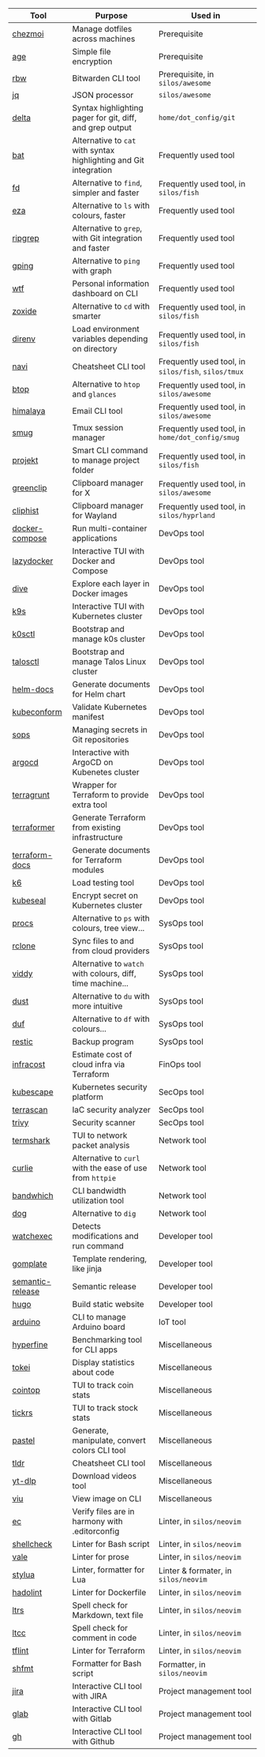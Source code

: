 |Tool|Purpose|Used in|
|-----|---------|---------|
|[chezmoi](https://github.com/twpayne/chezmoi)|Manage dotfiles across machines|Prerequisite|
|[age](https://github.com/FiloSottile/age)|Simple file encryption|Prerequisite|
|[rbw](https://github.com/dynamotn/rbw)|Bitwarden CLI tool|Prerequisite, in `silos/awesome`|
|[jq](https://github.com/stedolan/jq)|JSON processor|`silos/awesome`|
|[delta](https://github.com/dandavison/delta)|Syntax highlighting pager for git, diff, and grep output|`home/dot_config/git`|
|[bat](https://github.com/sharkdp/bat)|Alternative to `cat` with syntax highlighting and Git integration|Frequently used tool|
|[fd](https://github.com/sharkdp/fd)|Alternative to `find`, simpler and faster|Frequently used tool, in `silos/fish`|
|[eza](https://github.com/eza-community/eza)|Alternative to `ls` with colours, faster|Frequently used tool|
|[ripgrep](https://github.com/BurntSushi/ripgrep)|Alternative to `grep`, with Git integration and faster|Frequently used tool|
|[gping](https://github.com/orf/gping)|Alternative to `ping` with graph|Frequently used tool|
|[wtf](https://github.com/wtfutil/wtf)|Personal information dashboard on CLI|Frequently used tool|
|[zoxide](https://github.com/ajeetdsouza/zoxide)|Alternative to `cd` with smarter|Frequently used tool, in `silos/fish`|
|[direnv](https://github.com/direnv/direnv)|Load environment variables depending on directory|Frequently used tool, in `silos/fish`|
|[navi](https://github.com/denisidoro/navi)|Cheatsheet CLI tool|Frequently used tool, in `silos/fish`, `silos/tmux`|
|[btop](https://github.com/aristocratos/btop)|Alternative to `htop` and `glances`|Frequently used tool, in `silos/awesome`|
|[himalaya](https://github.com/soywod/himalaya)|Email CLI tool|Frequently used tool, in `silos/awesome`|
|[smug](https://github.com/ivaaaan/smug)|Tmux session manager|Frequently used tool, in `home/dot_config/smug`|
|[projekt](https://github.com/dynamotn/projekt)|Smart CLI command to manage project folder|Frequently used tool, in `silos/fish`|
|[greenclip](https://github.com/erebe/greenclip)|Clipboard manager for X|Frequently used tool, in `silos/awesome`|
|[cliphist](https://github.com/sentriz/cliphist)|Clipboard manager for Wayland|Frequently used tool, in `silos/hyprland`|
|[docker-compose](https://github.com/docker/compose)|Run multi-container applications|DevOps tool|
|[lazydocker](https://github.com/jesseduffield/lazydocker)|Interactive TUI with Docker and Compose|DevOps tool|
|[dive](https://github.com/wagoodman/dive)|Explore each layer in Docker images|DevOps tool|
|[k9s](https://github.com/derailed/k9s)|Interactive TUI with Kubernetes cluster|DevOps tool|
|[k0sctl](https://github.com/k0sproject/k0sctl)|Bootstrap and manage k0s cluster|DevOps tool|
|[talosctl](https://github.com/siderolabs/talos)|Bootstrap and manage Talos Linux cluster|DevOps tool|
|[helm-docs](https://github.com/norwoodj/helm-docs)|Generate documents for Helm chart|DevOps tool|
|[kubeconform](https://github.com/yannh/kubeconform)|Validate Kubernetes manifest|DevOps tool|
|[sops](https://github.com/getsops/sops)|Managing secrets in Git repositories|DevOps tool|
|[argocd](https://github.com/argoproj/argo-cd)|Interactive with ArgoCD on Kubenetes cluster|DevOps tool|
|[terragrunt](https://github.com/gruntwork-io/terragrunt)|Wrapper for Terraform to provide extra tool|DevOps tool|
|[terraformer](https://github.com/GoogleCloudPlatform/terraformer)|Generate Terraform from existing infrastructure|DevOps tool|
|[terraform-docs](https://github.com/terraform-docs/terraform-docs)|Generate documents for Terraform modules|DevOps tool|
|[k6](https://github.com/grafana/k6)|Load testing tool|DevOps tool|
|[kubeseal](https://github.com/bitnami-labs/sealed-secrets)|Encrypt secret on Kubernetes cluster|DevOps tool|
|[procs](https://github.com/dalance/procs)|Alternative to `ps` with colours, tree view...|SysOps tool|
|[rclone](https://github.com/rclone/rclone)|Sync files to and from cloud providers|SysOps tool|
|[viddy](https://github.com/sachaos/viddy)|Alternative to `watch` with colours, diff, time machine...|SysOps tool|
|[dust](https://github.com/bootandy/dust)|Alternative to `du` with more intuitive|SysOps tool|
|[duf](https://github.com/muesli/duf)|Alternative to `df` with colours...|SysOps tool|
|[restic](https://github.com/restic/restic)|Backup program|SysOps tool|
|[infracost](https://github.com/infracost/infracost)|Estimate cost of cloud infra via Terraform|FinOps tool|
|[kubescape](https://github.com/kubescape/kubescape)|Kubernetes security platform|SecOps tool|
|[terrascan](https://github.com/tenable/terrascan)|IaC security analyzer|SecOps tool|
|[trivy](https://github.com/aquasecurity/trivy)|Security scanner|SecOps tool|
|[termshark](https://github.com/gcla/termshark)|TUI to network packet analysis|Network tool|
|[curlie](https://github.com/rs/curlie)|Alternative to `curl` with the ease of use from `httpie`|Network tool|
|[bandwhich](https://github.com/imsnif/bandwhich)|CLI bandwidth utilization tool|Network tool|
|[dog](https://github.com/dynamotn/dog)|Alternative to `dig`|Network tool|
|[watchexec](https://github.com/watchexec/watchexec)|Detects modifications and run command|Developer tool|
|[gomplate](https://github.com/hairyhenderson/gomplate)|Template rendering, like jinja|Developer tool|
|[semantic-release](https://github.com/go-semantic-release/semantic-release)|Semantic release|Developer tool|
|[hugo](https://github.com/gohugoio/hugo)|Build static website|Developer tool|
|[arduino](https://github.com/arduino/arduino-cli)|CLI to manage Arduino board|IoT tool|
|[hyperfine](https://github.com/sharkdp/hyperfine)|Benchmarking tool for CLI apps|Miscellaneous|
|[tokei](https://github.com/XAMPPRocky/tokei)|Display statistics about code|Miscellaneous|
|[cointop](https://github.com/arduino/arduino-cli)|TUI to track coin stats|Miscellaneous|
|[tickrs](https://github.com/tarkah/tickrs)|TUI to track stock stats|Miscellaneous|
|[pastel](https://github.com/sharkdp/pastel)|Generate, manipulate, convert colors CLI tool|Miscellaneous|
|[tldr](https://github.com/dbrgn/tealdeer)|Cheatsheet CLI tool|Miscellaneous|
|[yt-dlp](https://github.com/yt-dlp/yt-dlp)|Download videos tool|Miscellaneous|
|[viu](https://github.com/atanunq/viu)|View image on CLI|Miscellaneous|
|[ec](https://github.com/editorconfig-checker/editorconfig-checker)|Verify files are in harmony with .editorconfig|Linter, in `silos/neovim`|
|[shellcheck](https://github.com/koalaman/shellcheck)|Linter for Bash script|Linter, in `silos/neovim`|
|[vale](https://github.com/errata-ai/vale)|Linter for prose|Linter, in `silos/neovim`|
|[stylua](https://github.com/JohnnyMorganz/StyLua)|Linter, formatter for Lua|Linter & formater, in `silos/neovim`|
|[hadolint](https://github.com/hadolint/hadolint)|Linter for Dockerfile|Linter, in `silos/neovim`|
|[ltrs](https://github.com/jeertmans/languagetool-rust)|Spell check for Markdown, text file|Linter, in `silos/neovim`|
|[ltcc](https://github.com/dustinblackman/languagetool-code-comments)|Spell check for comment in code|Linter, in `silos/neovim`|
|[tflint](https://github.com/terraform-linters/tflint)|Linter for Terraform|Linter, in `silos/neovim`|
|[shfmt](https://github.com/mvdan/sh)|Formatter for Bash script|Formatter, in `silos/neovim`|
|[jira](https://github.com/ankitpokhrel/jira-cli)|Interactive CLI tool with JIRA|Project management tool|
|[glab](https://gitlab.com/gitlab-org/cli)|Interactive CLI tool with Gitlab|Project management tool|
|[gh](https://github.com/cli/cli)|Interactive CLI tool with Github|Project management tool|

